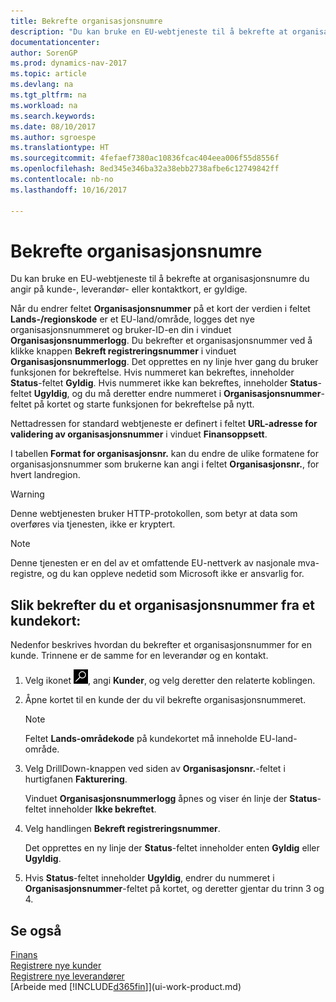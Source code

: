 ```yaml
---
title: Bekrefte organisasjonsnumre
description: "Du kan bruke en EU-webtjeneste til å bekrefte at organisasjonsnumre du angir på kunde-, leverandør- eller kontaktkort, er gyldige."
documentationcenter: 
author: SorenGP
ms.prod: dynamics-nav-2017
ms.topic: article
ms.devlang: na
ms.tgt_pltfrm: na
ms.workload: na
ms.search.keywords: 
ms.date: 08/10/2017
ms.author: sgroespe
ms.translationtype: HT
ms.sourcegitcommit: 4fefaef7380ac10836fcac404eea006f55d8556f
ms.openlocfilehash: 8ed345e346ba32a38ebb2738afbe6c12749842ff
ms.contentlocale: nb-no
ms.lasthandoff: 10/16/2017

---
```

# <a name="how-to-verify-vat-registration-numbers"></a>Bekrefte organisasjonsnumre
Du kan bruke en EU-webtjeneste til å bekrefte at organisasjonsnumre du angir på kunde-, leverandør- eller kontaktkort, er gyldige.  

 Når du endrer feltet **Organisasjonsnummer** på et kort der verdien i feltet **Lands-/regionskode** er et EU-land/område, logges det nye organisasjonsnummeret og bruker-ID-en din i vinduet **Organisasjonsnummerlogg**. Du bekrefter et organisasjonsnummer ved å klikke knappen **Bekreft registreringsnummer** i vinduet **Organisasjonsnummerlogg**. Det opprettes en ny linje hver gang du bruker funksjonen for bekreftelse. Hvis nummeret kan bekreftes, inneholder **Status**-feltet **Gyldig**. Hvis nummeret ikke kan bekreftes, inneholder **Status**-feltet **Ugyldig**, og du må deretter endre nummeret i **Organisasjonsnummer**-feltet på kortet og starte funksjonen for bekreftelse på nytt.  

 Nettadressen for standard webtjeneste er definert i feltet **URL-adresse for validering av organisasjonsnummer** i vinduet **Finansoppsett**.  

 I tabellen **Format for organisasjonsnr.** kan du endre de ulike formatene for organisasjonsnummer som brukerne kan angi i feltet **Organisasjonsnr.**, for hvert landregion.  

> [!WARNING]  
>  Denne webtjenesten bruker HTTP-protokollen, som betyr at data som overføres via tjenesten, ikke er kryptert.  

> [!NOTE]  
>  Denne tjenesten er en del av et omfattende EU-nettverk av nasjonale mva-registre, og du kan oppleve nedetid som Microsoft ikke er ansvarlig for.  

## <a name="to-verify-a-vat-registration-number-from-a-customer-card"></a>Slik bekrefter du et organisasjonsnummer fra et kundekort:  
Nedenfor beskrives hvordan du bekrefter et organisasjonsnummer for en kunde. Trinnene er de samme for en leverandør og en kontakt.   
1.  Velg ikonet ![Søk etter side eller rapport](media/ui-search/search_small.png "Søk etter side eller rapport"), angi **Kunder**, og velg deretter den relaterte koblingen.  

2.  Åpne kortet til en kunde der du vil bekrefte organisasjonsnummeret.  

    > [!NOTE]  
    >  Feltet **Lands-områdekode** på kundekortet må inneholde EU-land-område.  
3.  Velg DrillDown-knappen ved siden av **Organisasjonsnr.**-feltet i hurtigfanen **Fakturering**.  

    Vinduet **Organisasjonsnummerlogg** åpnes og viser én linje der **Status**-feltet inneholder **Ikke bekreftet**.  
4.  Velg handlingen **Bekreft registreringsnummer**.  

     Det opprettes en ny linje der **Status**-feltet inneholder enten **Gyldig** eller **Ugyldig**.  
5.  Hvis **Status**-feltet inneholder **Ugyldig**, endrer du nummeret i **Organisasjonsnummer**-feltet på kortet, og deretter gjentar du trinn 3 og 4.  

## <a name="see-also"></a>Se også  
[Finans](finance.md)  
[Registrere nye kunder](sales-how-register-new-customers.md)  
[Registrere nye leverandører](purchasing-how-register-new-vendors.md)  
[Arbeide med [!INCLUDE[d365fin](includes/d365fin_md.md)]](ui-work-product.md)

